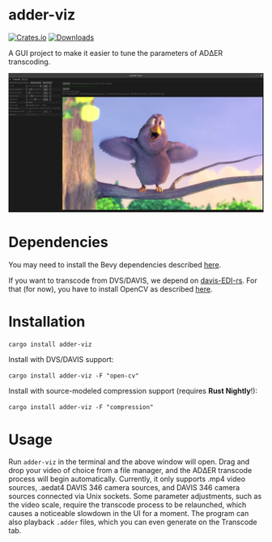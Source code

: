 # adder-viz
[![Crates.io](https://img.shields.io/crates/v/adder-viz)](https://crates.io/crates/adder-viz)
[![Downloads](https://img.shields.io/crates/dr/adder-viz)](https://crates.io/crates/adder-viz)

A GUI project to make it easier to tune the parameters of ADΔER transcoding.

![](https://github.com/ac-freeman/adder-codec-rs/blob/main/adder-viz/examples/screenshot.png)

# Dependencies

You may need to install the Bevy dependencies described [here](https://bevyengine.org/learn/book/getting-started/setup/).

If you want to transcode from DVS/DAVIS, we depend on [davis-EDI-rs](https://crates.io/crates/davis-edi-rs). For that (for now), you have to install OpenCV as described [here](https://github.com/twistedfall/opencv-rust).

# Installation

`cargo install adder-viz`

Install with DVS/DAVIS support:

`cargo install adder-viz -F "open-cv"`

Install with source-modeled compression support (requires **Rust Nightly**!):

`cargo install adder-viz -F "compression"`

# Usage

Run `adder-viz` in the terminal and the above window will open. Drag and drop your video of choice from a file manager, and the ADΔER transcode process will begin automatically. Currently, it only supports .mp4 video sources, .aedat4 DAVIS 346 camera sources, and DAVIS 346 camera sources connected via Unix sockets. Some parameter adjustments, such as the video scale, require the transcode process to be relaunched, which causes a noticeable slowdown in the UI for a moment. The program can also playback `.adder` files, which you can even generate on the Transcode tab.
